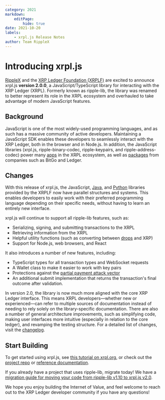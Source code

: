 ```yaml
---
category: 2021
markdown:
    editPage:
        hide: true
date: 2021-10-20
labels:
    - xrpl.js Release Notes
author: Team RippleX
---
```

# Introducing xrpl.js

[RippleX](https://ripple.com/ripplex/) and the [XRP Ledger Foundation (XRPLF)](https://xrplf.org/) are excited to announce xrpl.js **version 2.0.0**, a JavaScript/TypeScript library for interacting with the XRP Ledger (XRPL). Formerly known as ripple-lib, the library was renamed to better represent its role in the XRPL ecosystem and overhauled to take advantage of modern JavaScript features.

<!-- BREAK -->

## Background

JavaScript is one of the most widely-used programming languages, and as such has a massive community of active developers. Maintaining a JavaScript SDK enables these developers to seamlessly interact with the XRP Ledger, both in the browser and in Node.js. In addition, the JavaScript libraries (xrpl.js, ripple-binary-codec, ripple-keypairs, and ripple-address-codec) power many [apps](https://github.com/XRPLF/xrpl.js/blob/develop/APPLICATIONS.md) in the XRPL ecosystem, as well as [packages](https://www.npmjs.com/browse/depended/ripple-lib) from companies such as BitGo and Ledger.

## Changes

With this release of xrpl.js, the JavaScript, [Java](https://github.com/XRPLF/xrpl4j), and [Python](https://github.com/XRPLF/xrpl-py/) libraries provided by the XRPLF now have parallel structures and systems. This enables developers to easily work with their preferred programming language depending on their specific needs, without having to learn an entirely new interface.

xrpl.js will continue to support all ripple-lib features, such as:

- Serializing, signing, and submitting transactions to the XRPL
- Retrieving information from the XRPL
- Helpful utility functions (such as converting between [drops](https://xrpl.org/docs/introduction/what-is-xrp) and XRP)
- Support for Node.js, web browsers, and React

It also introduces a number of new features, including:

- TypeScript types for all transaction types and WebSocket requests
- A Wallet class to make it easier to work with key pairs
- Protections against the [partial payment attack vector](https://xrpl.org/partial-payments.html#partial-payments-exploit)
- An additional submit implementation that returns the transaction's final outcome after validation.

In version 2.0, the library is now much more aligned with the core XRP Ledger interface. This means XRPL developers—whether new or experienced—can refer to multiple sources of documentation instead of needing to rely solely on the library-specific documentation. There are also a number of general architecture improvements, such as simplifying code, making user interfaces more intuitive (especially in relation to the core ledger), and revamping the testing structure. For a detailed list of changes, visit the [changelog](https://github.com/XRPLF/xrpl.js/blob/develop/HISTORY.md).

## Start Building

To get started using xrpl.js, see [this tutorial on xrpl.org](https://xrpl.org/get-started-using-javascript.html), or check out the [project repo](https://github.com/XRPLF/xrpl.js) or [reference documentation](https://js.xrpl.org/).

If you already have a project that uses ripple-lib, migrate today! We have a [migration guide for moving your code from ripple-lib v1.10 to xrpl.js v2.0](https://xrpl.org/xrpljs2-migration-guide.html).

We hope you enjoy building the Internet of Value, and feel welcome to reach out to the XRP Ledger developer community if you have any questions!
